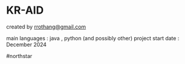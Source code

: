 # KR-AID

created by rrothang@gmail.com 

main languages : java , python (and possibly other)
project start date : December 2024

#northstar
